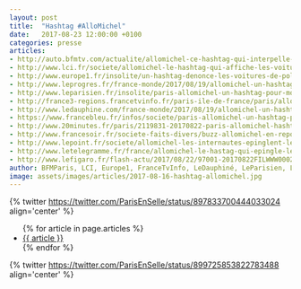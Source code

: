 ```yaml
---
layout: post
title:  "Hashtag #AlloMichel"
date:   2017-08-23 12:00:00 +0100
categories: presse
articles:
- http://auto.bfmtv.com/actualite/allomichel-ce-hashtag-qui-interpelle-le-prefet-contre-les-vehicules-de-police-mal-gares-a-paris-1238020.html
- http://www.lci.fr/societe/allomichel-le-hashtag-qui-affiche-les-voitures-de-police-mal-garee-2061760.html
- http://www.europe1.fr/insolite/un-hashtag-denonce-les-voitures-de-police-mal-garees-a-paris-3415217
- http://www.leprogres.fr/france-monde/2017/08/19/allomichel-un-hashtag-pour-denoncer-les-policiers-mal-gares
- http://www.leparisien.fr/insolite/paris-allomichel-un-hashtag-pour-moquer-les-voitures-de-police-mal-garees-19-08-2017-7201914.php
- http://france3-regions.francetvinfo.fr/paris-ile-de-france/paris/allomichel-riposte-cyclistes-au-prefet-police-twitter-1313877.html
- http://www.ledauphine.com/france-monde/2017/08/19/allomichel-un-hashtag-pour-denoncer-les-policiers-mal-gares
- https://www.francebleu.fr/infos/societe/paris-allomichel-un-hashtag-pour-epingler-les-voitures-de-police-mal-garees-1503386701
- http://www.20minutes.fr/paris/2119831-20170822-paris-allomichel-hashtag-epingle-voitures-police-mal-garees
- http://www.francesoir.fr/societe-faits-divers/buzz-allomichel-en-reponse-au-prefet-de-police-les-internautes-denoncent-les-policiers-mal-gare-stationne-twitter-reseau-social-paris-en-selle
- http://www.lepoint.fr/societe/allomichel-les-internautes-epinglent-les-policiers-mal-gares-22-08-2017-2151552_23.php
- http://www.letelegramme.fr/france/allomichel-le-hastag-qui-epingle-les-voitures-de-police-mal-garees-23-08-2017-11638158.php
- http://www.lefigaro.fr/flash-actu/2017/08/22/97001-20170822FILWWW00028-un-hashtag-denonce-les-policiers-mal-gares.php
author: BFMParis, LCI, Europe1, FranceTvInfo, LeDauphiné, LeParisien, LeProgrès, FranceBleu, 20minutes, FranceSoir, LePoint, LeTélégramme, LeFigaro
image: assets/images/articles/2017-08-16-hashtag-allomichel.jpg
---
```


{% twitter https://twitter.com/ParisEnSelle/status/897833700444033024 align='center' %}

<ul>
{% for article in page.articles %}
<li>
   <a href="{{ article }}" rel="nofollow">{{ article }}</a>
</li>
{% endfor %}
</ul>

{% twitter https://twitter.com/ParisEnSelle/status/899725853822783488 align='center' %}
